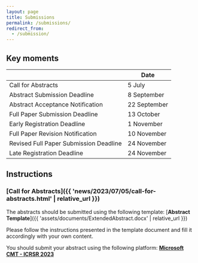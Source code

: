 ```yaml
---
layout: page
title: Submissions
permalink: /submissions/
redirect_from:
  - /submission/
---
```


## Key moments

|                                       | Date            |
| ------------------------------------- | --------------- |
| Call for Abstracts                    | 5 July          |
| Abstract Submission Deadline          | 8 September     |
| Abstract Acceptance Notification      | 22 September    |
| Full Paper Submission Deadline        | 13 October      |
| Early Registration Deadline           | 1 November      |
| Full Paper Revision Notification      | 10 November     |
| Revised Full Paper Submission Deadline| 24 November     |
| Late Registration Deadline            | 24 November     |

## Instructions

### [Call for Abstracts]({{ 'news/2023/07/05/call-for-abstracts.html' | relative_url }})
The abstracts should be submitted using the following template: [**Abstract Template**]({{ 'assets/documents/ExtendedAbstract.docx' | relative_url }})

Please follow the instructions presented in the template document and fill it accordingly with your own content.

You should submit your abstract using the following platform: [**Microsoft CMT - ICRSR 2023**](https://cmt3.research.microsoft.com/ICRSR2023/)